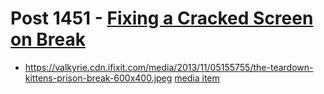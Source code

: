 # Post 1451 - [Fixing a Cracked Screen on Break](https://www.ifixit.com/News/1451/fixing-on-break)

- https://valkyrie.cdn.ifixit.com/media/2013/11/05155755/the-teardown-kittens-prison-break-600x400.jpeg [media item](media-28082.md)